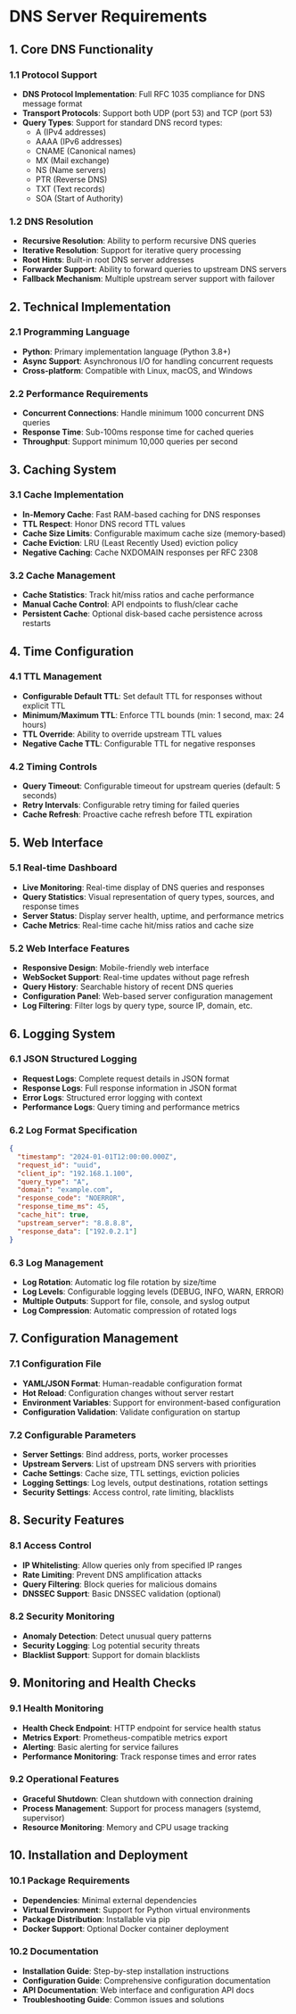 # DNS Server Requirements

## 1. Core DNS Functionality

### 1.1 Protocol Support
- **DNS Protocol Implementation**: Full RFC 1035 compliance for DNS message format
- **Transport Protocols**: Support both UDP (port 53) and TCP (port 53)
- **Query Types**: Support for standard DNS record types:
  - A (IPv4 addresses)
  - AAAA (IPv6 addresses)
  - CNAME (Canonical names)
  - MX (Mail exchange)
  - NS (Name servers)
  - PTR (Reverse DNS)
  - TXT (Text records)
  - SOA (Start of Authority)

### 1.2 DNS Resolution
- **Recursive Resolution**: Ability to perform recursive DNS queries
- **Iterative Resolution**: Support for iterative query processing
- **Root Hints**: Built-in root DNS server addresses
- **Forwarder Support**: Ability to forward queries to upstream DNS servers
- **Fallback Mechanism**: Multiple upstream server support with failover

## 2. Technical Implementation

### 2.1 Programming Language
- **Python**: Primary implementation language (Python 3.8+)
- **Async Support**: Asynchronous I/O for handling concurrent requests
- **Cross-platform**: Compatible with Linux, macOS, and Windows

### 2.2 Performance Requirements
- **Concurrent Connections**: Handle minimum 1000 concurrent DNS queries
- **Response Time**: Sub-100ms response time for cached queries
- **Throughput**: Support minimum 10,000 queries per second

## 3. Caching System

### 3.1 Cache Implementation
- **In-Memory Cache**: Fast RAM-based caching for DNS responses
- **TTL Respect**: Honor DNS record TTL values
- **Cache Size Limits**: Configurable maximum cache size (memory-based)
- **Cache Eviction**: LRU (Least Recently Used) eviction policy
- **Negative Caching**: Cache NXDOMAIN responses per RFC 2308

### 3.2 Cache Management
- **Cache Statistics**: Track hit/miss ratios and cache performance
- **Manual Cache Control**: API endpoints to flush/clear cache
- **Persistent Cache**: Optional disk-based cache persistence across restarts

## 4. Time Configuration

### 4.1 TTL Management
- **Configurable Default TTL**: Set default TTL for responses without explicit TTL
- **Minimum/Maximum TTL**: Enforce TTL bounds (min: 1 second, max: 24 hours)
- **TTL Override**: Ability to override upstream TTL values
- **Negative Cache TTL**: Configurable TTL for negative responses

### 4.2 Timing Controls
- **Query Timeout**: Configurable timeout for upstream queries (default: 5 seconds)
- **Retry Intervals**: Configurable retry timing for failed queries
- **Cache Refresh**: Proactive cache refresh before TTL expiration

## 5. Web Interface

### 5.1 Real-time Dashboard
- **Live Monitoring**: Real-time display of DNS queries and responses
- **Query Statistics**: Visual representation of query types, sources, and response times
- **Server Status**: Display server health, uptime, and performance metrics
- **Cache Metrics**: Real-time cache hit/miss ratios and cache size

### 5.2 Web Interface Features
- **Responsive Design**: Mobile-friendly web interface
- **WebSocket Support**: Real-time updates without page refresh
- **Query History**: Searchable history of recent DNS queries
- **Configuration Panel**: Web-based server configuration management
- **Log Filtering**: Filter logs by query type, source IP, domain, etc.

## 6. Logging System

### 6.1 JSON Structured Logging
- **Request Logs**: Complete request details in JSON format
- **Response Logs**: Full response information in JSON format
- **Error Logs**: Structured error logging with context
- **Performance Logs**: Query timing and performance metrics

### 6.2 Log Format Specification
```json
{
  "timestamp": "2024-01-01T12:00:00.000Z",
  "request_id": "uuid",
  "client_ip": "192.168.1.100",
  "query_type": "A",
  "domain": "example.com",
  "response_code": "NOERROR",
  "response_time_ms": 45,
  "cache_hit": true,
  "upstream_server": "8.8.8.8",
  "response_data": ["192.0.2.1"]
}
```

### 6.3 Log Management
- **Log Rotation**: Automatic log file rotation by size/time
- **Log Levels**: Configurable logging levels (DEBUG, INFO, WARN, ERROR)
- **Multiple Outputs**: Support for file, console, and syslog output
- **Log Compression**: Automatic compression of rotated logs

## 7. Configuration Management

### 7.1 Configuration File
- **YAML/JSON Format**: Human-readable configuration format
- **Hot Reload**: Configuration changes without server restart
- **Environment Variables**: Support for environment-based configuration
- **Configuration Validation**: Validate configuration on startup

### 7.2 Configurable Parameters
- **Server Settings**: Bind address, ports, worker processes
- **Upstream Servers**: List of upstream DNS servers with priorities
- **Cache Settings**: Cache size, TTL settings, eviction policies
- **Logging Settings**: Log levels, output destinations, rotation settings
- **Security Settings**: Access control, rate limiting, blacklists

## 8. Security Features

### 8.1 Access Control
- **IP Whitelisting**: Allow queries only from specified IP ranges
- **Rate Limiting**: Prevent DNS amplification attacks
- **Query Filtering**: Block queries for malicious domains
- **DNSSEC Support**: Basic DNSSEC validation (optional)

### 8.2 Security Monitoring
- **Anomaly Detection**: Detect unusual query patterns
- **Security Logging**: Log potential security threats
- **Blacklist Support**: Support for domain blacklists

## 9. Monitoring and Health Checks

### 9.1 Health Monitoring
- **Health Check Endpoint**: HTTP endpoint for service health status
- **Metrics Export**: Prometheus-compatible metrics export
- **Alerting**: Basic alerting for service failures
- **Performance Monitoring**: Track response times and error rates

### 9.2 Operational Features
- **Graceful Shutdown**: Clean shutdown with connection draining
- **Process Management**: Support for process managers (systemd, supervisor)
- **Resource Monitoring**: Memory and CPU usage tracking

## 10. Installation and Deployment

### 10.1 Package Requirements
- **Dependencies**: Minimal external dependencies
- **Virtual Environment**: Support for Python virtual environments
- **Package Distribution**: Installable via pip
- **Docker Support**: Optional Docker container deployment

### 10.2 Documentation
- **Installation Guide**: Step-by-step installation instructions
- **Configuration Guide**: Comprehensive configuration documentation
- **API Documentation**: Web interface and configuration API docs
- **Troubleshooting Guide**: Common issues and solutions
